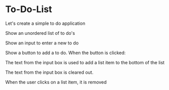 # To-Do-List
Let's create a simple to do application 

Show an unordered list of to do's 

Show an input to enter a new to do 

Show a button to add a to  do. When the button is clicked: 

The text from the input box is used to add a list item to the bottom of the list 

The text from the input box is cleared out.

When the user clicks on a list item, it is removed
